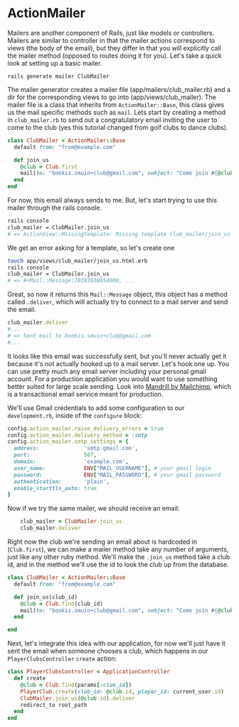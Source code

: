 # ActionMailer

Mailers are another component of Rails, just like models or controllers. Mailers are similar to controller in that the mailer actions correspond to views (the body of the email), but they differ in that you will explicitly call the mailer method (opposed to routes doing it for you). Let's take a quick look at setting up a basic mailer.

    rails generate mailer ClubMailer

The mailer generator creates a mailer file (app/mailers/club_mailer.rb) and a dir for the corresponding views to go into (app/views/club_mailer). The mailer file is a class that inherits from `ActionMailer::Base`, this class gives us the mail specific methods such as `mail`. Lets start by creating a method in `club_mailer.rb` to send out a congratulatory email inviting the user to come to the club (yes this tutorial changed from golf clubs to dance clubs).

```ruby
class ClubMailer < ActionMailer::Base
  default from: "from@example.com"

  def join_us
    @club = Club.first
    mail(to: "bookis.smuin+club@gmail.com", subject: "Come join #{@club.name}" for a dance party!)
  end
end
```

For now, this email always sends to me. But, let's start trying to use this mailer through the rails console.

```bash
rails console
club_mailer = ClubMailer.join_us
# => ActionView::MissingTemplate: Missing template club_mailer/join_us
```
We get an error asking for a template, so let's create one

```bash
touch app/views/club_mailer/join_us.html.erb
rails console
club_mailer = ClubMailer.join_us
# => #<Mail::Message:70293938654000, ...
```

Great, so now it returns this `Mail::Message` object, this object has a method called `.deliver`, which will actually try to connect to a mail server and send the email.

```ruby
club_mailer.deliver
#...
# => Sent mail to bookis.smuin+club@gmail.com
#...
```
It looks like this email was successfully sent, but you'll never actually get it because it's not actually hooked up to a mail server. Let's hook one up. You can use pretty much any email server including your personal gmail account. For a production
application you would want to use something better suited for large scale sending. Look into [Mandrill by Mailchimp](https://mandrillapp.com), which is a transactional email service meant for production.

We'll use Gmail credentials to add some configuration to our `development.rb`, inside of the `configure` block:

```ruby
config.action_mailer.raise_delivery_errors = true
config.action_mailer.delivery_method = :smtp
config.action_mailer.smtp_settings = {
  address:              'smtp.gmail.com',
  port:                 587,
  domain:               'example.com',
  user_name:            ENV["MAIL_USERNAME"], # your gmail login
  password:             ENV["MAIL_PASSWORD"], # your gmail password
  authentication:       'plain',
  enable_starttls_auto: true  
}
```

Now if we try the same mailer, we should receive an email:

```ruby
    club_mailer = ClubMailer.join_us
    club_mailer.deliver
```
Right now the club we're sending an email about is hardcoded in (`Club.first`),
we can make a mailer method take any number of arguments, just like any other ruby
method. We'll make the `.join_us` method take a club id, and in the method we'll
use the id to look the club up from the database.

```ruby
class ClubMailer < ActionMailer::Base
  default from: "from@example.com"

  def join_us(club_id)
    @club = Club.find(club_id)
    mail(to: "bookis.smuin+club@gmail.com", subject: "Come join #{@club.name} for a dance party!")
  end

end
```

Next, let's integrate this idea with our application, for now we'll just have it sent the email when someone chooses a club, which happens in our `PlayerClubsController` `create` action:
```ruby
class PlayerClubsController < ApplicationController
  def create
    @club = Club.find(params[:club_id])
    PlayerClub.create(club_id: @club.id, player_id: current_user.id)
    ClubMailer.join_us(@club.id).deliver
    redirect_to root_path
  end
end
```
